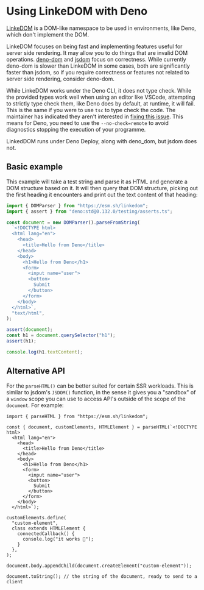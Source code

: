# Using LinkeDOM with Deno

[LinkeDOM](https://github.com/WebReflection/linkedom) is a DOM-like namespace to
be used in environments, like Deno, which don't implement the DOM.

LinkeDOM focuses on being fast and implementing features useful for server side
rendering. It may allow you to do things that are invalid DOM operations.
[deno-dom](./deno_dom.md) and [jsdom](./jsdom.md) focus on correctness. While
currently deno-dom is slower than LinkeDOM in some cases, both are significantly
faster than jsdom, so if you require correctness or features not related to
server side rendering, consider deno-dom.

While LinkeDOM works under the Deno CLI, it does not type check. While the
provided types work well when using an editor like VSCode, attempting to
strictly type check them, like Deno does by default, at runtime, it will fail.
This is the same if you were to use `tsc` to type check the code. The maintainer
has indicated they aren't interested in
[fixing this issue](https://github.com/WebReflection/linkedom/issues/87). This
means for Deno, you need to use the `--no-check=remote` to avoid diagnostics
stopping the execution of your programme.

LinkedDOM runs under Deno Deploy, along with deno_dom, but jsdom does not.

## Basic example

This example will take a test string and parse it as HTML and generate a DOM
structure based on it. It will then query that DOM structure, picking out the
first heading it encounters and print out the text content of that heading:

```ts
import { DOMParser } from "https://esm.sh/linkedom";
import { assert } from "deno:std@0.132.0/testing/asserts.ts";

const document = new DOMParser().parseFromString(
  `<!DOCTYPE html>
  <html lang="en">
    <head>
      <title>Hello from Deno</title>
    </head>
    <body>
      <h1>Hello from Deno</h1>
      <form>
        <input name="user">
        <button>
          Submit
        </button>
      </form>
    </body>
  </html>`,
  "text/html",
);

assert(document);
const h1 = document.querySelector("h1");
assert(h1);

console.log(h1.textContent);
```

## Alternative API

For the `parseHTML()` can be better suited for certain SSR workloads. This is
similar to jsdom's `JSDOM()` function, in the sense it gives you a "sandbox" of
a `window` scope you can use to access API's outside of the scope of the
`document`. For example:

```ts, ignore
import { parseHTML } from "https://esm.sh/linkedom";

const { document, customElements, HTMLElement } = parseHTML(`<!DOCTYPE html>
  <html lang="en">
    <head>
      <title>Hello from Deno</title>
    </head>
    <body>
      <h1>Hello from Deno</h1>
      <form>
        <input name="user">
        <button>
          Submit
        </button>
      </form>
    </body>
  </html>`);

customElements.define(
  "custom-element",
  class extends HTMLElement {
    connectedCallback() {
      console.log("it works 🥳");
    }
  },
);

document.body.appendChild(document.createElement("custom-element"));

document.toString(); // the string of the document, ready to send to a client
```
